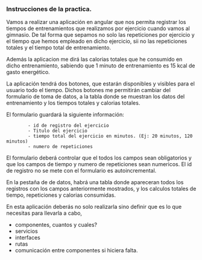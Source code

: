 ### Instrucciones de la practica.

Vamos a realizar una aplicación en angular que nos permita registrar los tiempos de entrenamientos que realizamos por  ejercicio cuando vamos al gimnasio. De tal forma que sepamos no solo las repeticiones por ejercicio y el tiempo que hemos empleado en dicho ejercicio, sii no las repeticiones totales y el tiempo total de entrenamiento. 

Además la aplicacion me dirá las calorias totales que he consumido en dicho entrenamiento, sabiendo que 1 minuto de entrenamiento es 15 kcal de gasto energético.

La aplicación tendrá dos botones, que estarán disponibles y visibles para el usuario todo el tiempo. Dichos botones me permitirán cambiar del formulario de toma de datos, a la tabla donde se muestran los datos del entrenamiento y los tiempos totales y calorias totales.

El formulario guardará la siguiente información:

			- id de registro del ejercicio
			- Titulo del ejercicio
			- tiempo total del ejercicio en minutos. (Ej: 20 minutos, 120 minutos)
			- numero de repeticiones

El formulario deberá controlar que el todos los campos sean obligatorios y que los campos de tiempo y numero de repeticiones sean numericos. El id de registro no se mete con el formulario es autoincremental.

En la pestaña de de datos, habrá una tabla donde apareceran todos los registros con los campos anteriormente mostrados, y los calculos totales de tiempo, repeticiones y calorias consumidas.

En esta aplicación deberás no solo realizarla sino definir que es lo que necesitas para llevarla a cabo, 

- componentes, cuantos y cuales? 
- servicios
- interfaces
- rutas
- comunicación entre componentes si hiciera falta.

